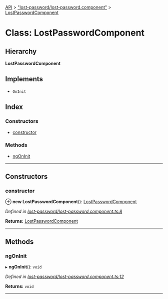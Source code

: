 [API](../README.md) > ["lost-password/lost-password.component"](../modules/_lost_password_lost_password_component_.md) > [LostPasswordComponent](../classes/_lost_password_lost_password_component_.lostpasswordcomponent.md)

# Class: LostPasswordComponent

## Hierarchy

**LostPasswordComponent**

## Implements

* `OnInit`

## Index

### Constructors

* [constructor](_lost_password_lost_password_component_.lostpasswordcomponent.md#constructor)

### Methods

* [ngOnInit](_lost_password_lost_password_component_.lostpasswordcomponent.md#ngoninit)

---

## Constructors

<a id="constructor"></a>

###  constructor

⊕ **new LostPasswordComponent**(): [LostPasswordComponent](_lost_password_lost_password_component_.lostpasswordcomponent.md)

*Defined in [lost-password/lost-password.component.ts:8](https://github.com/authumn/authumn-angular/blob/04acefe/projects/authumn-angular/src/user/lost-password/lost-password.component.ts#L8)*

**Returns:** [LostPasswordComponent](_lost_password_lost_password_component_.lostpasswordcomponent.md)

___

## Methods

<a id="ngoninit"></a>

###  ngOnInit

▸ **ngOnInit**(): `void`

*Defined in [lost-password/lost-password.component.ts:12](https://github.com/authumn/authumn-angular/blob/04acefe/projects/authumn-angular/src/user/lost-password/lost-password.component.ts#L12)*

**Returns:** `void`

___

